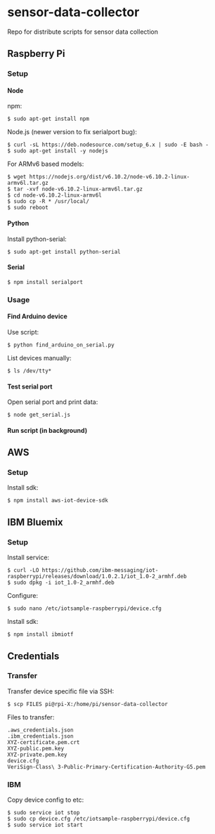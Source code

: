 # sensor-data-collector

Repo for distribute scripts for sensor data collection

## Raspberry Pi

### Setup

#### Node

npm:
```
$ sudo apt-get install npm
```

Node.js (newer version to fix serialport bug):
```
$ curl -sL https://deb.nodesource.com/setup_6.x | sudo -E bash -
$ sudo apt-get install -y nodejs
```

For ARMv6 based models:
```
$ wget https://nodejs.org/dist/v6.10.2/node-v6.10.2-linux-armv6l.tar.gz
$ tar -xvf node-v6.10.2-linux-armv6l.tar.gz
$ cd node-v6.10.2-linux-armv6l
$ sudo cp -R * /usr/local/
$ sudo reboot
```

#### Python

Install python-serial:
```
$ sudo apt-get install python-serial
```

#### Serial

```
$ npm install serialport
```

### Usage

#### Find Arduino device

Use script:
```
$ python find_arduino_on_serial.py
```

List devices manually:
```
$ ls /dev/tty*
```

#### Test serial port

Open serial port and print data:
```
$ node get_serial.js
```

#### Run script (in background)

## AWS

### Setup

Install sdk:
```
$ npm install aws-iot-device-sdk
```

## IBM Bluemix

### Setup

Install service:
```
$ curl -LO https://github.com/ibm-messaging/iot-raspberrypi/releases/download/1.0.2.1/iot_1.0-2_armhf.deb 
$ sudo dpkg -i iot_1.0-2_armhf.deb 
```

Configure:
```
$ sudo nano /etc/iotsample-raspberrypi/device.cfg
```

Install sdk:
```
$ npm install ibmiotf
```

## Credentials

### Transfer

Transfer device specific file via SSH:
```
$ scp FILES pi@rpi-X:/home/pi/sensor-data-collector
```

Files to transfer:
```
.aws_credentials.json
.ibm_credentials.json
XYZ-certificate.pem.crt
XYZ-public.pem.key
XYZ-private.pem.key
device.cfg
VeriSign-Class\ 3-Public-Primary-Certification-Authority-G5.pem
```

### IBM

Copy device config to etc:
```
$ sudo service iot stop
$ sudo cp device.cfg /etc/iotsample-raspberrypi/device.cfg
$ sudo service iot start
```
